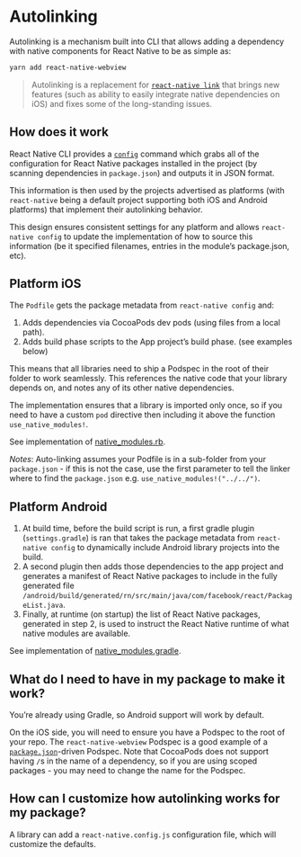 # Autolinking

Autolinking is a mechanism built into CLI that allows adding a dependency with native components for React Native to be as simple as:

```sh
yarn add react-native-webview
```

> Autolinking is a replacement for [`react-native link`](./linking.md) that brings new features (such as ability to easily integrate native dependencies on iOS) and fixes some of the long-standing issues.

## How does it work

React Native CLI provides a [`config`](./commands.md#config) command which grabs all of the configuration for React Native packages installed in the project (by scanning dependencies in `package.json`) and outputs it in JSON format.

This information is then used by the projects advertised as platforms (with `react-native` being a default project supporting both iOS and Android platforms) that implement their autolinking behavior.

This design ensures consistent settings for any platform and allows `react-native config` to update the implementation of how to source this information (be it specified filenames, entries in the module’s package.json, etc).

## Platform iOS

The `Podfile` gets the package metadata from `react-native config` and:

1. Adds dependencies via CocoaPods dev pods (using files from a local path).
1. Adds build phase scripts to the App project’s build phase. (see examples below)

This means that all libraries need to ship a Podspec in the root of their folder to work seamlessly. This references the native code that your library depends on, and notes any of its other native dependencies.

The implementation ensures that a library is imported only once, so if you need to have a custom `pod` directive then including it above the function `use_native_modules!`.

See implementation of [native_modules.rb](https://github.com/react-native-community/cli/blob/master/packages/platform-ios/native_modules.rb).

_Notes_: Auto-linking assumes your Podfile is in a sub-folder from your `package.json` - if this is not the case, use the first parameter to tell the linker where to find the `package.json` e.g. `use_native_modules!("../../")`.

## Platform Android

1. At build time, before the build script is run, a first gradle plugin (`settings.gradle`) is ran that takes the package metadata from `react-native config` to dynamically include Android library projects into the build.
1. A second plugin then adds those dependencies to the app project and generates a manifest of React Native packages to include in the fully generated file `/android/build/generated/rn/src/main/java/com/facebook/react/PackageList.java`.
1. Finally, at runtime (on startup) the list of React Native packages, generated in step 2, is used to instruct the React Native runtime of what native modules are available.

See implementation of [native_modules.gradle](https://github.com/react-native-community/cli/blob/master/packages/platform-android/native_modules.gradle).

## What do I need to have in my package to make it work?

You’re already using Gradle, so Android support will work by default.

On the iOS side, you will need to ensure you have a Podspec to the root of your repo. The `react-native-webview` Podspec is a good example of a [`package.json`](https://github.com/react-native-community/react-native-webview/blob/master/react-native-webview.podspec)-driven Podspec. Note that CocoaPods does not support having `/`s in the name of a dependency, so if you are using scoped packages - you may need to change the name for the Podspec.

## How can I customize how autolinking works for my package?

A library can add a `react-native.config.js` configuration file, which will customize the defaults.
